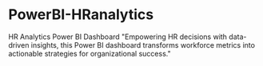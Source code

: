 # PowerBI-HRanalytics
HR Analytics Power BI Dashboard
"Empowering HR decisions with data-driven insights, this Power BI dashboard transforms workforce metrics into actionable strategies for organizational success."
